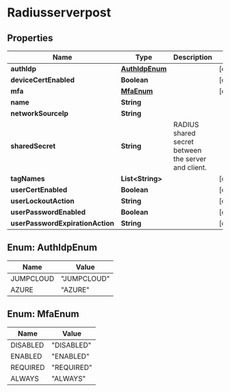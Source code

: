 # Radiusserverpost

## Properties
Name | Type | Description | Notes
------------ | ------------- | ------------- | -------------
**authIdp** | [**AuthIdpEnum**](#AuthIdpEnum) |  |  [optional]
**deviceCertEnabled** | **Boolean** |  |  [optional]
**mfa** | [**MfaEnum**](#MfaEnum) |  |  [optional]
**name** | **String** |  | 
**networkSourceIp** | **String** |  | 
**sharedSecret** | **String** | RADIUS shared secret between the server and client. | 
**tagNames** | **List&lt;String&gt;** |  |  [optional]
**userCertEnabled** | **Boolean** |  |  [optional]
**userLockoutAction** | **String** |  |  [optional]
**userPasswordEnabled** | **Boolean** |  |  [optional]
**userPasswordExpirationAction** | **String** |  |  [optional]

<a name="AuthIdpEnum"></a>
## Enum: AuthIdpEnum
Name | Value
---- | -----
JUMPCLOUD | &quot;JUMPCLOUD&quot;
AZURE | &quot;AZURE&quot;

<a name="MfaEnum"></a>
## Enum: MfaEnum
Name | Value
---- | -----
DISABLED | &quot;DISABLED&quot;
ENABLED | &quot;ENABLED&quot;
REQUIRED | &quot;REQUIRED&quot;
ALWAYS | &quot;ALWAYS&quot;
